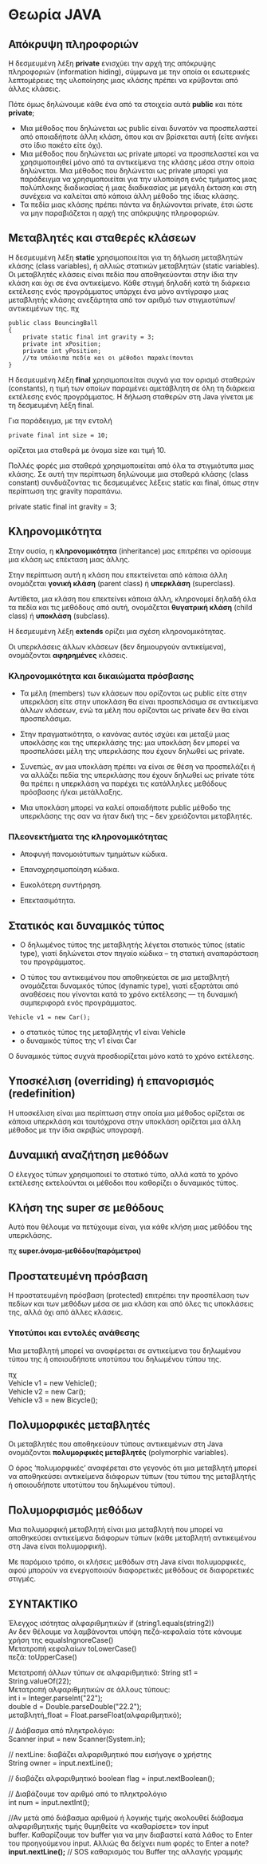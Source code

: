 # Θεωρία JAVA

## Απόκρυψη πληροφοριών

Η δεσμευμένη λέξη **private** ενισχύει την αρχή της απόκρυψης πληροφοριών (information hiding), σύμφωνα με την οποία οι εσωτερικές λεπτομέρειες της υλοποίησης μιας κλάσης πρέπει να κρύβονται από άλλες κλάσεις.

Πότε όμως δηλώνουμε κάθε ένα από τα στοιχεία αυτά **public** και πότε **private**;

* Μια μέθοδος που δηλώνεται ως public είναι δυνατόν να προσπελαστεί από οποιαδήποτε άλλη κλάση, όπου και αν βρίσκεται αυτή (είτε ανήκει στο ίδιο πακέτο είτε όχι).   
* Μια μέθοδος που δηλώνεται ως private μπορεί να προσπελαστεί και να χρησιμοποιηθεί μόνο από τα αντικείμενα της κλάσης μέσα στην οποία δηλώνεται. Μια μέθοδος που δηλώνεται ως private μπορεί για παράδειγμα να χρησιμοποιείται για την υλοποίηση ενός τμήματος μιας πολύπλοκης διαδικασίας ή μιας διαδικασίας με μεγάλη έκταση και στη συνέχεια να καλείται από κάποια άλλη μέθοδο της ίδιας κλάσης.   
* Τα πεδία μιας κλάσης πρέπει πάντα να δηλώνονται private, έτσι ώστε να μην παραβιάζεται η αρχή της απόκρυψης πληροφοριών.

## Μεταβλητές και σταθερές κλάσεων

Η δεσμευμένη λέξη **static** χρησιμοποιείται για τη δήλωση μεταβλητών κλάσης (class variables), ή αλλιώς στατικών μεταβλητών (static variables). Οι μεταβλητές κλάσεις είναι πεδία που αποθηκεύονται στην ίδια την κλάση και όχι σε ένα αντικείμενο. Κάθε στιγμή δηλαδή κατά τη διάρκεια εκτέλεσης ενός προγράμματος υπάρχει ένα μόνο αντίγραφο μιας μεταβλητής κλάσης ανεξάρτητα από τον αριθμό των στιγμιοτύπων/αντικειμένων της.
πχ
```
public class BouncingBall
{
    private static final int gravity = 3;
    private int xPosition;
    private int yPosition;
    //τα υπόλοιπα πεδία και οι μέθοδοι παραλείπονται
}
```

Η δεσμευμένη λέξη **final** χρησιμοποιείται συχνά για τον ορισμό σταθερών (constants), η τιμή των οποίων παραμένει αμετάβλητη σε όλη τη διάρκεια εκτέλεσης ενός προγράμματος. Η δήλωση σταθερών στη Java γίνεται με τη δεσμευμένη λέξη final.

Για παράδειγμα, με την εντολή

    private final int size = 10;

ορίζεται μια σταθερά με όνομα size και τιμή 10.

Πολλές φορές μια σταθερά χρησιμοποιείται από όλα τα στιγμιότυπα μιας κλάσης. Σε αυτή την περίπτωση δηλώνουμε μια σταθερά κλάσης (class constant) συνδυάζοντας τις δεσμευμένες λέξεις static και final, όπως στην περίπτωση της gravity παραπάνω.

   private static final int gravity = 3;

## Κληρονομικότητα

Στην ουσία, η **κληρονομικότητα** (inheritance) μας επιτρέπει να ορίσουμε μια κλάση ως επέκταση μιας άλλης.

Στην περίπτωση αυτή η κλάση που επεκτείνεται από κάποια άλλη ονομάζεται **γονική κλάση** (parent class) ή **υπερκλάση** (superclass).

Αντίθετα, μια κλάση που επεκτείνει κάποια άλλη, κληρονομεί δηλαδή όλα τα πεδία και τις μεθόδους από αυτή, ονομάζεται **θυγατρική κλάση** (child class) ή **υποκλάση** (subclass).

Η δεσμευμένη λέξη **extends** ορίζει μια σχέση κληρονομικότητας.

Οι υπερκλάσεις άλλων κλάσεων (δεν δημιουργούν αντικείμενα), ονομάζονται **αφηρημένες** κλάσεις.

### Κληρονομικότητα και δικαιώματα πρόσβασης

- Τα μέλη (members) των κλάσεων που ορίζονται ως public είτε στην υπερκλάση είτε στην υποκλάση θα είναι προσπελάσιμα σε αντικείμενα άλλων κλάσεων, ενώ τα μέλη που ορίζονται ως private δεν θα είναι προσπελάσιμα.   

- Στην πραγματικότητα, ο κανόνας αυτός ισχύει και μεταξύ μιας υποκλάσης και της υπερκλάσης της: μια υποκλάση δεν μπορεί να προσπελάσει μέλη της υπερκλάσης που έχουν δηλωθεί ως private.    

- Συνεπώς, αν μια υποκλάση πρέπει να είναι σε θέση να προσπελάζει ή να αλλάζει πεδία της υπερκλάσης που έχουν δηλωθεί ως private τότε θα πρέπει η υπερκλάση να παρέχει τις κατάλληλες μεθόδους πρόσβασης ή/και μετάλλαξης.   

- Μια υποκλάση μπορεί να καλεί οποιαδήποτε public μέθοδο της υπερκλάσης της σαν να ήταν δική της – δεν χρειάζονται μεταβλητές.

### Πλεονεκτήματα της κληρονομικότητας

- Αποφυγή πανομοιότυπων τμημάτων κώδικα.   

- Επαναχρησιμοποίηση κώδικα.   

- Ευκολότερη συντήρηση.   

- Επεκτασιμότητα.   

## Στατικός και δυναμικός τύπος

* Ο δηλωμένος τύπος της μεταβλητής λέγεται στατικός τύπος (static type), γιατί δηλώνεται στον πηγαίο κώδικα – τη στατική αναπαράσταση του προγράμματος.    

* Ο τύπος του αντικειμένου που αποθηκεύεται σε μια μεταβλητή ονομάζεται δυναμικός τύπος (dynamic type), γιατί εξαρτάται από αναθέσεις που γίνονται κατά το χρόνο εκτέλεσης — τη δυναμική συμπεριφορά ενός προγράμματος.

```
Vehicle v1 = new Car();
```

- ο στατικός τύπος της μεταβλητής v1 είναι Vehicle    
- ο δυναμικός τύπος της v1 είναι Car

Ο δυναμικός τύπος συχνά προσδιορίζεται μόνο κατά το χρόνο εκτέλεσης.

## Υποσκέλιση (overriding) ή επανορισμός (redefinition)

Η υποσκέλιση είναι μια περίπτωση στην οποία μια μέθοδος ορίζεται σε κάποια υπερκλάση και ταυτόχρονα στην υποκλάση ορίζεται μια άλλη μέθοδος με την ίδια ακριβώς υπογραφή.

## Δυναμική αναζήτηση μεθόδων

Ο έλεγχος τύπων χρησιμοποιεί το στατικό τύπο, αλλά κατά το χρόνο εκτέλεσης εκτελούνται οι μέθοδοι που καθορίζει ο δυναμικός τύπος.

## Κλήση της super σε μεθόδους

Αυτό που θέλουμε να πετύχουμε είναι, για κάθε κλήση μιας μεθόδου της υπερκλάσης.

πχ **super.όνομα-μεθόδου(παράμετροι)**

## Προστατευμένη πρόσβαση

Η προστατευμένη πρόσβαση (protected) επιτρέπει την προσπέλαση των πεδίων και των μεθόδων μέσα σε μια κλάση και από όλες τις υποκλάσεις της, αλλά όχι από άλλες κλάσεις.

### Υποτύποι και εντολές ανάθεσης

Μια μεταβλητή μπορεί να αναφέρεται σε αντικείμενα του δηλωμένου τύπου της ή οποιουδήποτε υποτύπου του δηλωμένου τύπου της.

πχ   
Vehicle v1 = new Vehicle();   
Vehicle v2 = new Car();   
Vehicle v3 = new Bicycle();   

## Πολυμορφικές μεταβλητές

Οι μεταβλητές που αποθηκεύουν τύπους αντικειμένων στη Java ονομάζονται **πολυμορφικές μεταβλητές** (polymorphic variables).

Ο όρος ‘πολυμορφικές’ αναφέρεται στο γεγονός ότι μια μεταβλητή μπορεί να αποθηκεύσει αντικείμενα διάφορων τύπων (του τύπου της μεταβλητής ή οποιουδήποτε υποτύπου του δηλωμένου τύπου).

## Πολυμορφισμός μεθόδων

Μια πολυμορφική μεταβλητή είναι μια μεταβλητή που μπορεί να αποθηκεύσει αντικείμενα διάφορων τύπων (κάθε μεταβλητή αντικειμένου στη Java είναι πολυμορφική).

Με παρόμοιο τρόπο, οι κλήσεις μεθόδων στη Java είναι πολυμορφικές, αφού μπορούν να ενεργοποιούν διαφορετικές μεθόδους σε διαφορετικές στιγμές.

## ΣΥΝΤΑΚΤΙΚΟ

Έλεγχος ισότητας αλφαριθμητικών if (string1.equals(string2))   
Αν δεν θέλουμε να λαμβάνονται υπόψη πεζά-κεφαλαία τότε κάνουμε χρήση της equalsIngnoreCase()   
Μετατροπή κεφαλαίων toLowerCase()   
πεζά: toUpperCase()   

Μετατροπή άλλων τύπων σε αλφαριθμητικό: String st1 = String.valueOf(22);   
Μετατροπή αλφαριθμητικών σε άλλους τύπους:   
int i = Integer.parseInt("22");   
double d = Double.parseDouble("22.2");   
μεταβλητή_float = Float.parseFloat(αλφαριθμητικό);   

// Διάβασμα από πληκτρολόγιο:   
Scanner input = new Scanner(System.in);

// nextLine: διαβάζει αλφαριθμητικό που εισήγαγε ο χρήστης   
String owner = input.nextLine(); 

// διαβάζει αλφαριθμητικό 
boolean flag = input.nextBoolean();

// Διαβάζουμε τον αριθμό  από το πληκτρολόγιο  
int num = input.nextInt();

//Αν μετά από διάβασμα αριθμού ή λογικής τιμής ακολουθεί διάβασμα αλφαριθμητικής τιμής θυμηθείτε να «καθαρίσετε» τον input buffer. Καθαρίζουμε τον buffer για να μην διαβαστεί κατά λάθος το Enter του προηγούμενου input. Αλλιώς θα δείχνει num φορές το Enter a note?    
**input.nextLine();** // SOS καθαρισμός του Buffer της αλλαγής γραμμής
